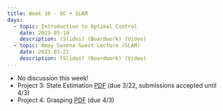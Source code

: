 ```yaml
---
title: Week 10 - OC + SLAM
days:
  - topic: Introduction to Optimal Control
    date: 2023-03-19
    description: (Slides) (Boardwork) (Video)
  - topic: Amay Saxena Guest Lecture (SLAM) 
    date: 2023-03-21
    description: (Slides) (Boardwork) (Video)
---
```


- No discussion this week!
- Project 3: State Estimation [PDF](https://ucb-ee106.github.io/106b-sp24site/assets/proj/proj3.pdf) (due 3/22, submissions accepted until 4/3)
- Project 4: Grasping [PDF](https://ucb-ee106.github.io/106b-sp24site/assets/proj/proj4.pdf) (due 4/3)

<a id="Week12"></a>
